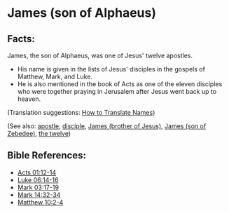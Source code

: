 # James (son of Alphaeus) #

## Facts: ##

James, the son of Alphaeus, was one of Jesus' twelve apostles.

* His name is given in the lists of Jesus' disciples in the gospels of Matthew, Mark, and Luke.
* He is also mentioned in the book of Acts as one of the eleven disciples who were together praying in Jerusalem after Jesus went back up to heaven.

(Translation suggestions: [How to Translate Names](en/ta-vol1/translate/man/translate-names))

(See also: [apostle](../kt/apostle.md), [disciple](../kt/disciple.md), [James (brother of Jesus)](../other/jamesbrotherofjesus.md), [James (son of Zebedee)](../other/jamessonofzebedee.md), [the twelve](../kt/thetwelve.md))

## Bible References: ##

* [Acts 01:12-14](en/tn/act/help/01/12)
* [Luke 06:14-16](en/tn/luk/help/06/14)
* [Mark 03:17-19](en/tn/mrk/help/03/17)
* [Mark 14:32-34](en/tn/mrk/help/14/32)
* [Matthew 10:2-4](en/tn/mat/help/10/02)